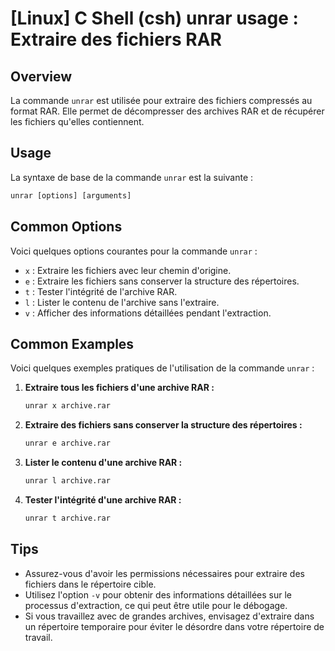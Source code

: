 # [Linux] C Shell (csh) unrar usage : Extraire des fichiers RAR

## Overview
La commande `unrar` est utilisée pour extraire des fichiers compressés au format RAR. Elle permet de décompresser des archives RAR et de récupérer les fichiers qu'elles contiennent.

## Usage
La syntaxe de base de la commande `unrar` est la suivante :

```csh
unrar [options] [arguments]
```

## Common Options
Voici quelques options courantes pour la commande `unrar` :

- `x` : Extraire les fichiers avec leur chemin d'origine.
- `e` : Extraire les fichiers sans conserver la structure des répertoires.
- `t` : Tester l'intégrité de l'archive RAR.
- `l` : Lister le contenu de l'archive sans l'extraire.
- `v` : Afficher des informations détaillées pendant l'extraction.

## Common Examples
Voici quelques exemples pratiques de l'utilisation de la commande `unrar` :

1. **Extraire tous les fichiers d'une archive RAR :**
   ```csh
   unrar x archive.rar
   ```

2. **Extraire des fichiers sans conserver la structure des répertoires :**
   ```csh
   unrar e archive.rar
   ```

3. **Lister le contenu d'une archive RAR :**
   ```csh
   unrar l archive.rar
   ```

4. **Tester l'intégrité d'une archive RAR :**
   ```csh
   unrar t archive.rar
   ```

## Tips
- Assurez-vous d'avoir les permissions nécessaires pour extraire des fichiers dans le répertoire cible.
- Utilisez l'option `-v` pour obtenir des informations détaillées sur le processus d'extraction, ce qui peut être utile pour le débogage.
- Si vous travaillez avec de grandes archives, envisagez d'extraire dans un répertoire temporaire pour éviter le désordre dans votre répertoire de travail.